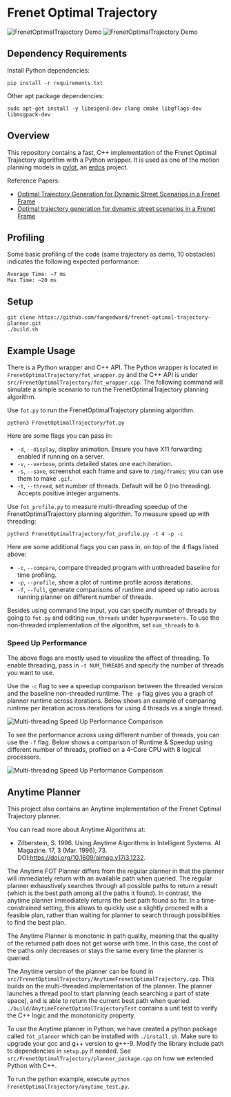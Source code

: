 # Frenet Optimal Trajectory
![FrenetOptimalTrajectory Demo](img/fot.gif)
![FrenetOptimalTrajectory Demo](img/fot2.gif)

## Dependency Requirements
Install Python dependencies: 
```
pip install -r requirements.txt
```

Other apt package dependencies:
```
sudo apt-get install -y libeigen3-dev clang cmake libgflags-dev libmsgpack-dev
```

## Overview
This repository contains a fast, C++ implementation of the Frenet Optimal
 Trajectory algorithm with a Python wrapper. It is used as one of the motion planning models in 
 [pylot](https://github.com/erdos-project/pylot), an [erdos](https://github.com/erdos-project) project.
 
Reference Papers:
- [Optimal Trajectory Generation for Dynamic Street Scenarios in a Frenet Frame](https://www.researchgate.net/profile/Moritz_Werling/publication/224156269_Optimal_Trajectory_Generation_for_Dynamic_Street_Scenarios_in_a_Frenet_Frame/links/54f749df0cf210398e9277af.pdf)
- [Optimal trajectory generation for dynamic street scenarios in a Frenet Frame](https://www.youtube.com/watch?v=Cj6tAQe7UCY)

## Profiling
Some basic profiling of the code (same trajectory as demo, 10 obstacles) 
indicates the following expected performance:
```
Average Time: ~7 ms
Max Time: ~20 ms
```

## Setup
```
git clone https://github.com/fangedward/frenet-optimal-trajectory-planner.git
./build.sh
```

## Example Usage
There is a Python wrapper and C++ API. The Python wrapper is located in 
`FrenetOptimalTrajectory/fot_wrapper.py` and the C++ API is under 
`src/FrenetOptimalTrajectory/fot_wrapper.cpp`.
The following command will simulate a simple scenario to run the
 FrenetOptimalTrajectory planning algorithm.

Use `fot.py` to run the FrenetOptimalTrajectory planning algorithm.

```
python3 FrenetOptimalTrajectory/fot.py
```

Here are some flags you can pass in:
* `-d`, `--display`, display animation. Ensure you have X11 forwarding enabled if running on a server.
* `-v`, `--verbose`, prints detailed states one each iteration.
* `-s`, `--save`, screenshot each frame and save to `/img/frames`; you can use them to make `.gif`.
* `-t`, `--thread`, set number of threads. Default will be 0 (no threading). Accepts positive integer arguments.


Use `fot_profile.py` to measure multi-threading speedup of the FrenetOptimalTrajectory planning algorithm.
To measure speed up with threading:
```
python3 FrenetOptimalTrajectory/fot_profile.py -t 4 -p -c
```

Here are some additional flags you can pass in, on top of the 4 flags listed above:
* `-c`, `--compare`, compare threaded program with unthreaded baseline for time profiling.
* `-p`, `--profile`, show a plot of runtime profile across iterations.
* `-f`, `--full`, generate comparisons of runtime and speed up ratio across running planner on different number of threads.


Besides using command line input, you can specify number of threads by going to `fot.py` and editing `num_threads` under `hyperparameters`. To use the non-threaded implementation of the algorithm, set `num_threads` to `0`.

### Speed Up Performance

The above flags are mostly used to visualize the effect of threading. To enable threading, pass in `-t NUM_THREADS` and specify the number of threads you want to use. 

Use the `-c` flag to see a speedup comparison between the threaded version and the baseline non-threaded runtime. The `-p` flag gives you a graph of planner runtime across iterations. Below shows an example of comparing runtime per iteration across iterations for using 4 threads vs a single thread.

![Multi-threading Speed Up Performance Comparison](img/profile-comparison.png)

To see the performance across using different number of threads, you can use the `-f` flag. Below shows a comparison of Runtime & Speedup using different number of threads, profiled on a 4-Core CPU with 8 logical processors.

![Multi-threading Speed Up Performance Comparison](img/speed-up-comparison-8-threads.png)


## Anytime Planner
This project also contains an Anytime implementation of the Frenet Optimal Trajectory planner. 

You can read more about Anytime Algorithms at:
* Zilberstein, S. 1996. Using Anytime Algorithms in Intelligent Systems. AI Magazine. 17, 3 (Mar. 1996), 73. DOI:https://doi.org/10.1609/aimag.v17i3.1232.

The Anytime FOT Planner differs from the regular planner in that the planner will immediately return with an available path when queried. The regular planner exhaustively searches through all possible paths to return a result (which is the best path among all the paths it found). In contrast, the anytime planner immediately returns the best path found so far. In a time-constrained setting, this allows to quickly use a slightly proceed with a feasible plan, rather than waiting for planner to search through possibilities to find the best plan.

The Anytime Planner is monotonic in path quality, meaning that the quality of the returned path does not get worse with time. In this case, the cost of the paths only decreases or stays the same every time the planner is queried.

The Anytime version of the planner can be found in `src/FrenetOptimalTrajectory/AnytimeFrenetOptimalTrajectory.cpp`. This builds on the multi-threaded implementation of the planner. The planner launches a thread pool to start planning (each searching a part of state space), and is able to return the current best path when queried. `./build/AnytimeFrenetOptimalTrajectoryTest` contains a unit test to verify the C++ logic and the monotonicity property.

To use the Anytime planner in Python, we have created a python package called `fot_planner` which can be installed with `./install.sh`. Make sure to upgrade your gcc and g++ version to g++-9. Modify the library include path to dependencies in `setup.py` if needed. See `src/FrenetOptimalTrajectory/planner_package.cpp` on how we extended Python with C++.

To run the python example, execute `python FrenetOptimalTrajectory/anytime_test.py`.
